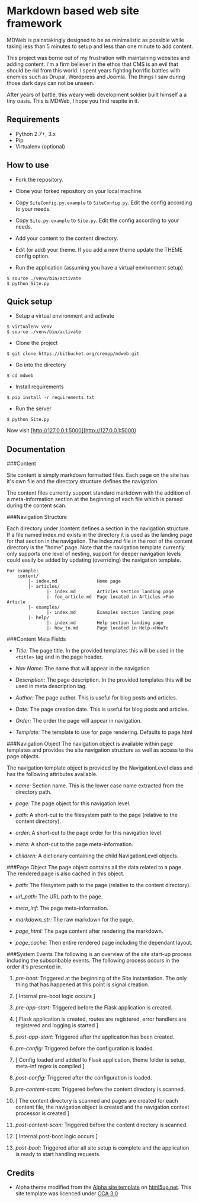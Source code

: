 # Markdown based web site framework

MDWeb is painstakingly designed to be as minimalistic as possible while taking 
less than 5 minutes to setup and less than one minute to add content.

This project was borne out of my frustration with maintaining websites and 
adding content. I'm a firm believer in the ethos that CMS is an evil that 
should be rid from this world. I spent years fighting horrific battles with 
enemies such as Drupal, Wordpress and Joomla. The things I saw during those
dark days can not be unseen.

After years of battle, this weary web development soldier built himself a a 
tiny oasis. This is MDWeb, I hope you find respite in it.

## Requirements
* Python 2.7+, 3.x
* Pip
* Virtualenv (optional)

## How to use

* Fork the repository.

* Clone your forked repository on your local machine.

* Copy `SiteConfig.py.example` to `SiteConfig.py`. Edit the config according
  to your needs.
  
* Copy `Site.py.example` to `Site.py`. Edit the config according to your
  needs.
  
* Add your content to the content directory.

* Edit (or add) your theme. If you add a new theme update the THEME config
  option.
  
* Run the application (assuming you have a virtual environment setup)
```
$ source ./venv/bin/activate
$ python Site.py
```

## Quick setup
* Setup a virtual environment and activate
```
$ virtualenv venv
$ source ./venv/bin/activate
```
* Clone the project
```
$ git clone https://bitbucket.org/crempp/mdweb.git
```
* Go into the directory
```
$ cd mdweb
```
* Install requirements
```
$ pip install -r requirements.txt
```
* Run the server
```
$ python Site.py
```

Now visit [http://127.0.0.1:5000](http://127.0.0.1:5000)

## Documentation

###Content

Site content is simply markdown formatted files. Each page on the site has it's
own file and the directory structure defines the navigation.

The content files currently support standard markdown with the addition of a
meta-information section at the beginning of each file which is parsed during
the content scan.

###Navigation Structure

Each directory under /content defines a section in the navigation structure.
If a file named index.md exists in the directory it is used as the landing page
for that section in the navigation. The index.md file in the root of the
content directory is the "home" page. Note that the navigation template
currently only supports one level of nesting, support for deeper navigation
levels could easily be added by updating (overriding) the navigation template.

```
For example:
    content/
        |- index.md               Home page
        |- articles/
               |- index.md        Articles section landing page
               |- foo_article.md  Page located in Articles->Foo Article
        |- examples/
               |- index.md        Examples section landing page
        |- help/
               |- index.md        Help section landing page
               |- how_to.md       Page located in Help->HowTo
```

###Content Meta Fields
* *Title:* The page title. In the provided templates this will be used in the
`<title>` tag and in the page header.

* *Nav Name:* The name that will appear in the navigation

* *Description:* The page description. In the provided templates this will be
used in meta description tag.

* *Author:* The page author. This is useful for blog posts and articles.

* *Date:* The page creation date. This is useful for blog posts and articles.

* *Order:* The order the page will appear in navigation.

* *Template:* The template to use for page rendering. Defaults to page.html

###Navigation Object
The navigation object is available within page templates and provides the
site navigation structure as well as access to the page objects.

The navigation template object is provided by the NavigationLevel class and has
the following attributes available.

* *name:* Section name. This is the lower case name extracted from the 
directory path.

* *page:* The page object for this navigation level.

* *path:* A short-cut to the filesystem path to the page (relative 
to the content directory).

* *order:* A short-cut to the page order for this navigation level.

* *meta:* A short-cut to the page meta-information.

* *children:* A dictionary containing the child NavigationLevel objects.

###Page Object
The page object contains all the data related to a page. The rendered page
is also cached in this object.

* *path:* The filesystem path to the page (relative to the content directory).

* *url_path:* The URL path to the page.

* *meta_inf:* The page meta-information.

* *markdown_str:* The raw markdown for the page.

* *page_html:* The page content after rendering the markdown.

* *page_cache:* Then entire rendered page including the dependant layout.

###System Events
The following is an overview of the site start-up process including the
subscribable events. The following process occurs in the order it's presented
in.

1. *pre-boot:* Triggered at the beginning of the Site instantiation. The only
thing that has happened at this point is signal creation.

2. \[ Internal pre-boot logic occurs \]

3. *pre-app-start:* Triggered before the Flask application is created.

4. \[ Flask application is created, routes are registered, error handlers
are registered and logging is started \]

5. *post-app-start:* Triggered after the application has been created.

6. *pre-config:* Triggered before the configuration is loaded.

7. \[ Config loaded and added to Flask application, theme folder is setup,
meta-inf regex is compiled \]

8. *post-config:* Triggered after the configuration is loaded.

9. *pre-content-scan:* Triggered before the content directory is scanned.

10. \[ The content directory is scanned and pages are created for each content
file, the navigation object is created and the navigation context processor is
created \]

11. *post-content-scan:* Triggered before the content directory is scanned.

12. \[ Internal post-boot logic occurs \]

13. *post-boot:* Triggered after all site setup is complete and the application
is ready to start handling requests.

## Credits
* Alpha theme modified from the [Alpha site template](http://html5up.net/alpha) on [html5up.net](http://html5up.net).
This site template was licenced under [CCA 3.0](html5up.net/license)
